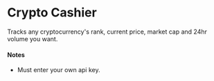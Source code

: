 # Crypto Cashier

Tracks any cryptocurrency's rank, current price, market cap and 24hr volume you want. 

#### Notes
- Must enter your own api key.